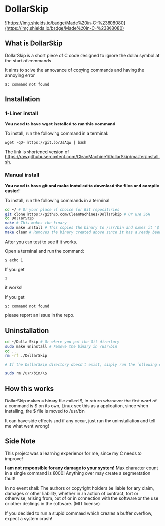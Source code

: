# DollarSkip
![https://img.shields.io/badge/Made%20in-C-%23808080](https://img.shields.io/badge/Made%20in-C-%23808080)
## What is DollarSkip

DollarSkip is a short piece of C code designed to ignore the dollar symbol at the start of commands.

It aims to solve the annoyance of copying commands and having the annoying error

`$: command not found`

## Installation

### 1-Liner install

__You need to have **wget** installed to run this command__

To install, run the following command in a terminal:

```
wget -qO- https://git.io/JsAqw | bash
```

The link is shortened version of https://raw.githubusercontent.com/CleanMachine1/DollarSkip/master/install.sh.

### Manual install

__You need to have **git** and **make** installed to download the files and compile easier!__

To install, run the following commands in a terminal:

```bash
cd ~/ # Or your place of choice for Git repositories
git clone https://github.com/CleanMachine1/DollarSkip # Or use SSH
cd DollarSkip 
make # This makes the binary
sudo make install # This copies the binary to /usr/bin and names it '$'
make clean # Removes the binary created above since it has already been moved
```

After you can test to see if it works.

Open a terminal and run the command:

`$ echo 1`

If you get

`1`

it works!

If you get

`$: command not found`

please report an issue in the repo.

## Uninstallation

```bash
cd ~/DollarSkip # Or where you put the Git directory
sudo make uninstall # Remove the binary in /usr/bin
cd .. 
rm -rf ./DollarSkip

# If the DollarSkip directory doesn't exist, simply run the following command:

sudo rm /usr/bin/\$
```

## How this works

DollarSkip makes a binary file called $, in return whenever the first word of a command is $ on its own, Linux see this as a application, since when installing, the $ file is moved to /usr/bin

It can have side effects and if any occur, just run the uninstallation and tell me what went wrong!

## Side Note

This project was a learning experience for me, since my C needs to improve!

__I am not responsible for any damage to your system!__
Max character count in a single command is 8000!
Anything over may create a segmentation fault!

In no event shall:
The authors or copyright holders be liable for any claim, damages or other
liability, whether in an action of contract, tort or otherwise, arising from,
out of or in connection with the software or the use or other dealings in the
software. (MIT license)

If you decided to run a stupid command which creates a buffer overflow, expect a system crash!
